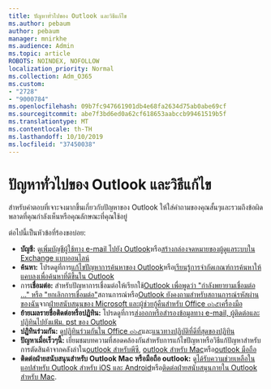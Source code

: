 ```yaml
---
title: ปัญหาทั่วไปของ Outlook และวิธีแก้ไข
ms.author: pebaum
author: pebaum
manager: mnirkhe
ms.audience: Admin
ms.topic: article
ROBOTS: NOINDEX, NOFOLLOW
localization_priority: Normal
ms.collection: Adm_O365
ms.custom:
- "2728"
- "9000784"
ms.openlocfilehash: 09b7fc947661901db4e68fa2634d75ab0abe69cf
ms.sourcegitcommit: abe7f3bd6ed0a62cf618653aabccb99461519b5f
ms.translationtype: MT
ms.contentlocale: th-TH
ms.lasthandoff: 10/10/2019
ms.locfileid: "37450038"
---
```

# <a name="outlook-common-issues-and-resolutions"></a>ปัญหาทั่วไปของ Outlook และวิธีแก้ไข

สำหรับคำตอบที่เจาะจงมากขึ้นเกี่ยวกับปัญหาของ Outlook ให้ใส่คำถามของคุณสั้นๆและรวมถึงข้อผิดพลาดที่คุณกำลังเห็นหรือคุณลักษณะที่คุณใช้อยู่

ต่อไปนี้เป็นหัวข้อที่ร้องขอบ่อย:

- **บัญชี:** ดู[เพิ่มบัญชีผู้ใช้ทาง e-mail ไปยัง Outlook](https://support.office.com/article/6e27792a-9267-4aa4-8bb6-c84ef146101b)หรือ[สร้างกล่องจดหมายของผู้ดูแลระบบใน Exchange แบบออนไลน์](https://docs.microsoft.com/Exchange/recipients-in-exchange-online/create-user-mailboxes)
- **ค้นหา:** โปรดดูที่การ[แก้ไขปัญหาการค้นหาของ Outlook](https://support.office.com/article/2556b11f-f4d8-46be-b0a7-de33a3f4f066)หรือ[เรียนรู้การจำกัดเกณฑ์การค้นหาให้แคบลงเพื่อค้นหาที่ดีขึ้นใน Outlook](https://support.office.com/article/D824D1E9-A255-4C8A-8553-276FB895A8DA)
- การ**เชื่อมต่อ:** สำหรับปัญหาการเชื่อมต่อให้เรียกใช้[Outlook เพื่อพูดว่า "กำลังพยายามเชื่อมต่อ ..." หรือ "ยกเลิกการเชื่อมต่อ"](https://aka.ms/SaRA-OutlookDisconnect)สถานการณ์หรือ[Outlook ยังคงถามสำหรับสถานการณ์รหัสผ่านของฉัน](https://aka.ms/SaRA-OutlookPwdPrompt)จาก[ฝ่ายสนับสนุนของ Microsoft และผู้ช่วยกู้คืนสำหรับ Office ๓๖๕เครื่องมือ](https://diagnostics.outlook.com/#/)
- **ย้ายเมลรายชื่อติดต่อหรือปฏิทิน:** โปรดดูที่การ[ส่งออกหรือสำรองข้อมูลทาง e-mail, ผู้ติดต่อและปฏิทินไปยังแฟ้ม. pst ของ Outlook](https://support.office.com/article/14252b52-3075-4e9b-be4e-ff9ef1068f91)
- **ปฏิทินร่วมกัน:** ดู[ปฏิทินร่วมกันใน Office ๓๖๕](https://support.office.com/article/b576ecc3-0945-4d75-85f1-5efafb8a37b4)และ[แนวทางปฏิบัติที่ดีที่สุดของปฏิทิน](https://support.office.com/article/D93F72D3-2361-4E0D-8D6A-5C4939C17F39)
- **ปัญหาเมื่อเร็วๆนี้:** เยี่ยมชมบทความที่สอดคล้องกันสำหรับการแก้ไขปัญหาหรือวิธีแก้ปัญหาสำหรับการตัดสินค้าจากคลังล่าใน[outlook สำหรับพีซี](https://support.office.com/article/ecf61305-f84f-4e13-bb73-95a214ac1230), [outlook สำหรับ Mac](https://support.office.com/article/54afa5e3-db38-422a-9d94-3b55330ded8e)หรือ[outlook มือถือ](https://support.office.com/article/a264ef01-9c88-48fb-9285-7017e4f31f02)
- **ติดต่อฝ่ายสนับสนุนสำหรับ Outlook Mac หรือมือถือ outlook:** ดู[ได้รับความช่วยเหลือในแอปสำหรับ Outlook สำหรับ iOS และ Android](https://support.office.com/article/218a22d1-9fa5-4889-b689-de1c63493243)หรือ[ติดต่อฝ่ายสนับสนุนภายใน Outlook สำหรับ Mac](https://support.office.com/article/d0410177-8e65-4487-93f7-206a3a3d71a8).